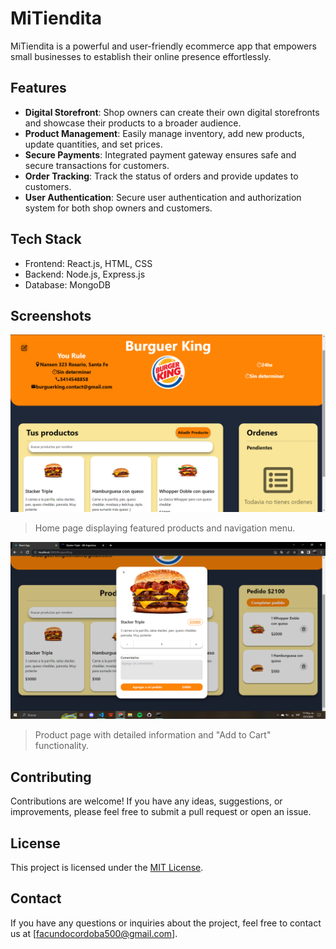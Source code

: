 # MiTiendita

MiTiendita is a powerful and user-friendly ecommerce app that empowers small businesses to establish their online presence effortlessly.

## Features

- **Digital Storefront**: Shop owners can create their own digital storefronts and showcase their products to a broader audience.
- **Product Management**: Easily manage inventory, add new products, update quantities, and set prices.
- **Secure Payments**: Integrated payment gateway ensures safe and secure transactions for customers.
- **Order Tracking**: Track the status of orders and provide updates to customers.
- **User Authentication**: Secure user authentication and authorization system for both shop owners and customers.

## Tech Stack

- Frontend: React.js, HTML, CSS
- Backend: Node.js, Express.js
- Database: MongoDB

## Screenshots

![MiTiendita Shop Page](https://github.com/FacundoCSS/PortfolioV2/blob/main/media/MiTiendita2.png?raw=true)
> Home page displaying featured products and navigation menu.

![MiTiendita Product Page](https://github.com/FacundoCSS/PortfolioV2/blob/main/media/MiTiendita4.png?raw=true)
> Product page with detailed information and "Add to Cart" functionality.

## Contributing

Contributions are welcome! If you have any ideas, suggestions, or improvements, please feel free to submit a pull request or open an issue.

## License

This project is licensed under the [MIT License](LICENSE).

## Contact

If you have any questions or inquiries about the project, feel free to contact us at [facundocordoba500@gmail.com].
